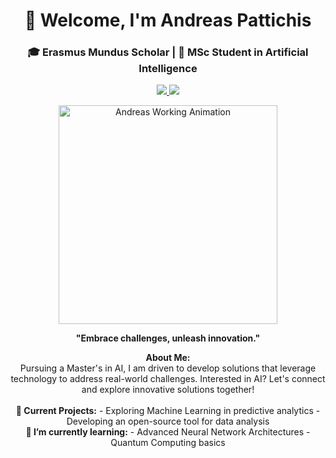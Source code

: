 <h1 align="center">👋 Welcome, I'm Andreas Pattichis</h1>
<h3 align="center">🎓 Erasmus Mundus Scholar | 🤖 MSc Student in Artificial Intelligence</h3>

<p align="center">
  <a href="https://www.linkedin.com/in/andreas-pattichis/">
    <img src="https://img.shields.io/badge/-Andreas%20Pattichis-0077B5?style=for-the-badge&logo=Linkedin&logoColor=white"/>
  </a>
  <a href="mailto:andreas.pattichis@outlook.com">
    <img src="https://img.shields.io/badge/Email%20Me-EA4335?style=for-the-badge&logo=Gmail&logoColor=white"/>
  </a>
</p>

<div align="center">
  <img src="https://github.com/Adam-pw/Adam-pw/blob/main/animation_500_kxa883sd.gif" width="350" alt="Andreas Working Animation"/>
</div>

<p align="center">
  <strong>"Embrace challenges, unleash innovation."</strong>
</p>

<div align="center">
  <strong>About Me:</strong>
  <br>
  Pursuing a Master's in AI, I am driven to develop solutions that leverage technology to address real-world challenges. Interested in AI? Let's connect and explore innovative solutions together!
  <br><br>
  <strong>🔭 Current Projects:</strong>
  - Exploring Machine Learning in predictive analytics
  - Developing an open-source tool for data analysis
  <br>
  <strong>🌱 I’m currently learning:</strong>
  - Advanced Neural Network Architectures
  - Quantum Computing basics
  <br><br>
</div>

